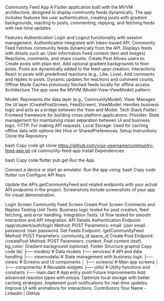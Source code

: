 Community Feed App
A Flutter application built with the MVVM architecture, designed to display community feeds dynamically. The app includes features like user authentication, creating posts with gradient backgrounds, reacting to posts, commenting, replying, and fetching feeds with real-time updates.

Features
Authentication
Login and Logout functionality with session management.
Authentication integrated with token-based API.
Community Feed
Fetches community feeds dynamically from the API.
Displays feeds with details such as:
User information
Feed content (text and images)
Reactions, comments, and share counts.
Create Post
Allows users to:
Create posts with plain text.
Add optional gradient backgrounds to their posts.
Posts are dynamically added to the feed upon creation.
Interactions
React to posts with predefined reactions (e.g., Like, Love).
Add comments and replies to posts.
Dynamic updates for reactions and comment counts.
Offline Mode
Caches previously fetched feeds locally for offline access.
Architecture
The app uses the MVVM (Model-View-ViewModel) pattern:

Model: Represents the data layer (e.g., CommunityModel).
View: Manages the UI layer (CreatePostScreen, FeedScreen).
ViewModel: Handles business logic and acts as a bridge between the View and Model.
Tech Stack
Flutter: Frontend framework for building cross-platform applications.
Provider: State management for maintaining clean separation between UI and business logic.
HTTP: For making API requests.
Local Storage: Used for caching offline data with options like Hive or SharedPreferences.
Setup Instructions
Clone the Repository

bash
Copy code
git clone https://github.com/your-username/community-feed-app.git
cd community-feed-app
Install Dependencies

bash
Copy code
flutter pub get
Run the App

Connect a device or start an emulator.
Run the app using:
bash
Copy code
flutter run
Configure API Keys

Update the APIs.getCommunityFeed and related endpoints with your actual API endpoints in the project.
Screenshots
Include screenshots of your app for visual demonstration:

Login Screen
Community Feed Screen
Create Post Screen
Comments and Replies
Testing
Unit Tests: Business logic tested for post creation, feed fetching, and error handling.
Integration Tests: UI flow tested for smooth interaction and API integration.
API Details
Authentication
Endpoint: /app/student/auth/login
Method: POST
Parameters:
email: User email.
password: User password.
Get Feeds
Endpoint: /getCommunityFeed
Method: POST
Parameters:
community_id
space_id
Create Post
Endpoint: /createPost
Method: POST
Parameters:
content: Post content (text).
bg_color: Gradient background (optional).
Folder Structure
graphql
Copy code
lib/
├── models/               # Data models
├── services/             # API and data handling
├── viewmodels/           # State management with business logic
├── views/                # Screens and UI components
│   ├── screens/          # Main app screens
│   ├── components/       # Reusable widgets
├── utils/                # Utility functions and constants
├── main.dart             # App entry point
Future Improvements
Add advanced reaction types with emojis.
Optimize local storage with better caching strategies.
Implement push notifications for real-time updates.
Improve UI with animations for interactions.
Contributors
Your Name - LinkedIn | GitHub
